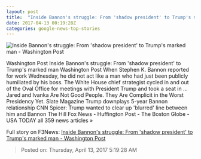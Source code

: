 ```yaml
---
layout: post
title:  "Inside Bannon's struggle: From 'shadow president' to Trump's marked man - Washington Post"
date: 2017-04-13 00:19:28Z
categories: google-news-top-stories
---
```


![Inside Bannon's struggle: From 'shadow president' to Trump's marked man - Washington Post](https://img.washingtonpost.com/rf/image_1484w/2010-2019/WashingtonPost/2017/04/10/National-Politics/Images/Botsford170410Trump13798.JPG)

Washington Post Inside Bannon's struggle: From 'shadow president' to Trump's marked man Washington Post When Stephen K. Bannon reported for work Wednesday, he did not act like a man who had just been publicly humiliated by his boss. The White House chief strategist cycled in and out of the Oval Office for meetings with President Trump and took a seat in ... Jared and Ivanka Are Not Good People. They Are Complicit in the Worst Presidency Yet. Slate Magazine Trump downplays 5-year Bannon relationship CNN Spicer: Trump wanted to clear up 'blurred' line between him and Bannon The Hill Fox News - Huffington Post - The Boston Globe - USA TODAY all 359 news articles »


Full story on F3News: [Inside Bannon's struggle: From 'shadow president' to Trump's marked man - Washington Post](http://www.f3nws.com/n/JTJTy)

> Posted on: Thursday, April 13, 2017 5:19:28 AM
